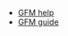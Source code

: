 - [GFM help](https://help.github.com/categories/writing-on-github/)
- [GFM guide](https://guides.github.com/features/mastering-markdown/)

